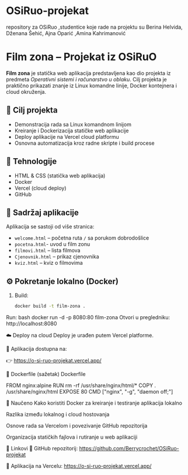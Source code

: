 # OSiRuo-projekat
repository za OSiRuo ,studentice koje rade na projektu su Berina Helvida, Dženana Šehić, Ajna Oparić ,Amina Kahrimanović
# Film zona – Projekat iz OSiRuO

**Film zona** je statička web aplikacija predstavljena kao dio projekta iz predmeta *Operativni sistemi i računarstvo u oblaku*. Cilj projekta je praktično prikazati znanje iz Linux komandne linije, Docker kontejnera i cloud okruženja.

## 🎯 Cilj projekta

- Demonstracija rada sa Linux komandnom linijom
- Kreiranje i Dockerizacija statičke web aplikacije
- Deploy aplikacije na Vercel cloud platformu
- Osnovna automatizacija kroz radne skripte i build procese

## 🚀 Tehnologije

- HTML & CSS (statička web aplikacija)
- Docker
- Vercel (cloud deploy)
- GitHub

## 📂 Sadržaj aplikacije

Aplikacija se sastoji od više stranica:
- `welcome.html` – početna ruta `/` sa porukom dobrodošlice
- `pocetna.html`- uvod u film zonu 
- `filmovi.html` – lista filmova
- `Cjenovnik.html` – prikaz cjenovnika
- `kviz.html` – kviz o filmovima


## ⚙️ Pokretanje lokalno (Docker)

1. Build:
   ```bash
   docker build -t film-zona .
Run:
bash
docker run -d -p 8080:80 film-zona
Otvori u pregledniku: http://localhost:8080

☁️ Deploy na cloud
Deploy je urađen putem Vercel platforme.

🔗 Aplikacija dostupna na:

👉 https://o-si-ruo-projekat.vercel.app/

📁 Dockerfile (sažetak)
Dockerfile

FROM nginx:alpine
RUN rm -rf /usr/share/nginx/html/*
COPY . /usr/share/nginx/html
EXPOSE 80
CMD ["nginx", "-g", "daemon off;"]

🧠 Naučeno
Kako koristiti Docker za kreiranje i testiranje aplikacija lokalno

Razlika između lokalnog i cloud hostovanja

Osnove rada sa Vercelom i povezivanje GitHub repozitorija

Organizacija statičkih fajlova i rutiranje u web aplikaciji

📎 Linkovi
🔗 GitHub repozitorij: https://github.com/Berrycrochet/OSiRuo-projekat

🔗 Aplikacija na Vercelu: https://o-si-ruo-projekat.vercel.app/
